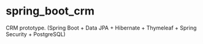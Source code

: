 # spring_boot_crm
CRM prototype. (Spring Boot + Data JPA + Hibernate + Thymeleaf + Spring Security + PostgreSQL)
